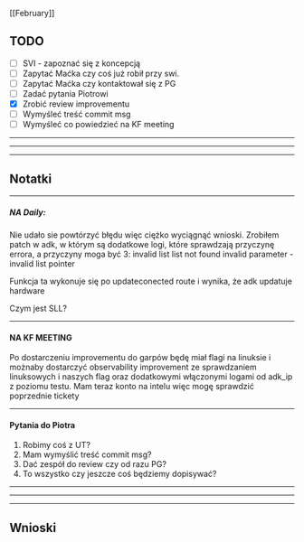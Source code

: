 [[February]]

## TODO
- [ ] SVI - zapoznać się z koncepcją
- [ ] Zapytać Maćka czy coś już robił przy swi.
- [ ] Zapytać Maćka czy kontaktował się z PG
- [ ] Zadać pytania Piotrowi
- [x] Zrobić review improvementu
- [ ] Wymyśleć treść commit msg
- [ ] Wymyśleć co powiedzieć na KF meeting

---
---
---
## Notatki
---
##### NA Daily:
Nie udało sie powtórzyć błędu więc ciężko wyciągnąć wnioski. Zrobiłem patch w adk, w którym są dodatkowe logi, które sprawdzają przyczynę errora, a przyczyny moga być 3:
invalid list
list not found
invalid parameter - invalid list pointer

Funkcja ta wykonuje się po updateconected route i wynika, że adk updatuje hardware

Czym jest SLL?

---
#### NA KF MEETING
Po dostarczeniu improvementu do garpów będę miał flagi na linuksie i możnaby dostarczyć observability improvement ze sprawdzaniem linuksowych i naszych flag oraz dodatkowymi włączonymi logami od adk_ip z poziomu testu.
Mam teraz konto na intelu więc mogę sprawdzić poprzednie tickety

---
#### Pytania do Piotra

1. Robimy coś z UT?
2. Mam wymyślić treść commit msg?
3. Dać zespół do review czy od razu PG?
4. To wszystko czy jeszcze coś będziemy dopisywać?
---
---
---
## Wnioski